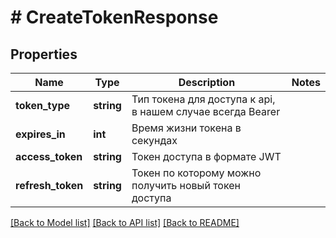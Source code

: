 # # CreateTokenResponse

## Properties

Name | Type | Description | Notes
------------ | ------------- | ------------- | -------------
**token_type** | **string** | Тип токена для доступа к api, в нашем случае всегда Bearer | 
**expires_in** | **int** | Время жизни токена в секундах | 
**access_token** | **string** | Токен доступа в формате JWT | 
**refresh_token** | **string** | Токен по которому можно получить новый токен доступа | 

[[Back to Model list]](../../README.md#documentation-for-models) [[Back to API list]](../../README.md#documentation-for-api-endpoints) [[Back to README]](../../README.md)


